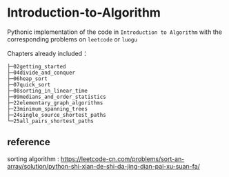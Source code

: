 # Introduction-to-Algorithm

Pythonic implementation of the code in `Introduction to Algorithm` with the corresponding problems on `leetcode` or `luogu`

Chapters already included：
```
├─02getting_started
├─04divide_and_conquer
├─06heap_sort
├─07quick_sort
├─08sorting_in_linear_time
├─09medians_and_order_statistics
├─22elementary_graph_algorithms
├─23minimum_spanning_trees
├─24single_source_shortest_paths
└─25all_pairs_shortest_paths
```

## reference

sorting algorithm : https://leetcode-cn.com/problems/sort-an-array/solution/python-shi-xian-de-shi-da-jing-dian-pai-xu-suan-fa/